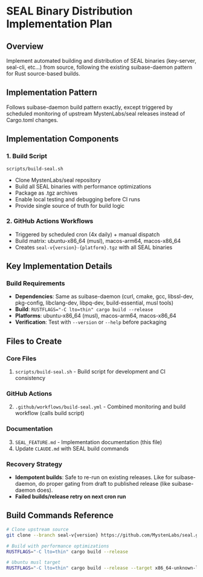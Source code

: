 # SEAL Binary Distribution Implementation Plan

## Overview
Implement automated building and distribution of SEAL binaries (key-server, seal-cli, etc...) from source, following the existing suibase-daemon pattern for Rust source-based builds.

## Implementation Pattern
Follows suibase-daemon build pattern exactly, except triggered by scheduled monitoring of upstream MystenLabs/seal releases instead of Cargo.toml changes.

## Implementation Components


### 1. Build Script
```
scripts/build-seal.sh
```
- Clone MystenLabs/seal repository
- Build all SEAL binaries with performance optimizations
- Package as .tgz archives
- Enable local testing and debugging before CI runs
- Provide single source of truth for build logic

### 2. GitHub Actions Workflows

- Triggered by scheduled cron (4x daily) + manual dispatch
- Build matrix: ubuntu-x86_64 (musl), macos-arm64, macos-x86_64
- Creates `seal-v{version}-{platform}.tgz` with all SEAL binaries

## Key Implementation Details

### Build Requirements
- **Dependencies**: Same as suibase-daemon (curl, cmake, gcc, libssl-dev, pkg-config, libclang-dev, libpq-dev, build-essential, musl tools)
- **Build**: `RUSTFLAGS="-C lto=thin" cargo build --release`
- **Platforms**: ubuntu-x86_64 (musl), macos-arm64, macos-x86_64
- **Verification**: Test with `--version` or `--help` before packaging

## Files to Create

### Core Files
1. `scripts/build-seal.sh` - Build script for development and CI consistency

### GitHub Actions
2. `.github/workflows/build-seal.yml` - Combined monitoring and build workflow (calls build script)

### Documentation
3. `SEAL_FEATURE.md` - Implementation documentation (this file)
4. Update `CLAUDE.md` with SEAL build commands

### Recovery Strategy
- **Idempotent builds**: Safe to re-run on existing releases. Like for suibase-daemon, do proper gating from draft to published release (like suibase-daemon does).
- **Failed builds/release retry on next cron run**

## Build Commands Reference
```bash
# Clone upstream source
git clone --branch seal-v{version} https://github.com/MystenLabs/seal.git

# Build with performance optimizations
RUSTFLAGS="-C lto=thin" cargo build --release

# Ubuntu musl target
RUSTFLAGS="-C lto=thin" cargo build --release --target x86_64-unknown-linux-musl
```